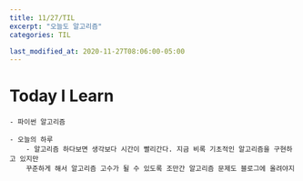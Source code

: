 ```yaml
---
title: 11/27/TIL
excerpt: "오늘도 알고리즘"
categories: TIL

last_modified_at: 2020-11-27T08:06:00-05:00
---
```


# Today I Learn
    - 파이썬 알고리즘
      
    - 오늘의 하루  
        - 알고리즘 하다보면 생각보다 시간이 빨리간다. 지금 비록 기초적인 알고리즘을 구현하고 있지만  
        꾸준하게 해서 알고리즘 고수가 될 수 있도록 조만간 알고리즘 문제도 블로그에 올려야지
